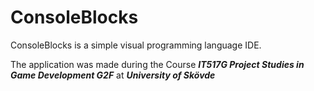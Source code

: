 # ConsoleBlocks
ConsoleBlocks is a simple visual programming language IDE.

The application was made during the Course **_IT517G Project Studies in Game Development G2F_** at **_University of Skövde_**

